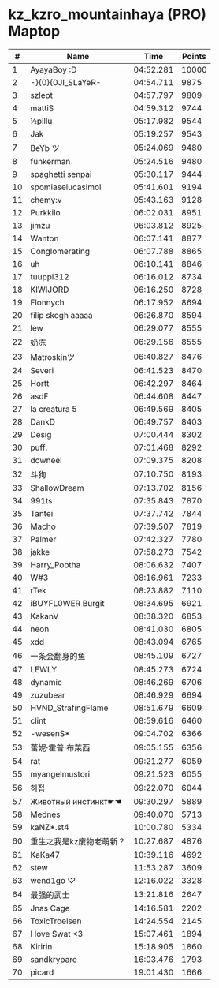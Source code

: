 # kz_kzro_mountainhaya (PRO) Maptop

|  # | Name | Time | Points |
|-------------- | -------------- | -------------- | -------------- | 
| 1 | AyayaBoy :D | 04:52.281 | 10000 | 
| 2 | -}{0}{0JI_SLaYeR- | 04:54.711 | 9875 | 
| 3 | szlept | 04:57.797 | 9809 | 
| 4 | mattiS | 04:59.312 | 9744 | 
| 5 | ½pillu | 05:17.982 | 9544 | 
| 6 | Jak | 05:19.257 | 9543 | 
| 7 | BeYb ツ | 05:24.069 | 9480 | 
| 8 | funkerman | 05:24.516 | 9480 | 
| 9 | spaghetti senpai | 05:30.117 | 9444 | 
| 10 | spomiaselucasimol | 05:41.601 | 9194 | 
| 11 | chemy:v | 05:43.163 | 9128 | 
| 12 | Purkkilo | 06:02.031 | 8951 | 
| 13 | jimzu | 06:03.812 | 8925 | 
| 14 | Wanton | 06:07.141 | 8877 | 
| 15 | Conglomerating | 06:07.788 | 8865 | 
| 16 | uh | 06:10.141 | 8846 | 
| 17 | tuuppi312 | 06:16.012 | 8734 | 
| 18 | KIWIJORD | 06:16.250 | 8728 | 
| 19 | Flonnych | 06:17.952 | 8694 | 
| 20 | filip skogh aaaaa | 06:26.870 | 8594 | 
| 21 | lew | 06:29.077 | 8555 | 
| 22 | 奶冻 | 06:29.156 | 8555 | 
| 23 | Matroskinツ | 06:40.827 | 8476 | 
| 24 | Severi | 06:41.523 | 8470 | 
| 25 | Hortt | 06:42.297 | 8464 | 
| 26 | asdF | 06:44.608 | 8447 | 
| 27 | la creatura 5 | 06:49.569 | 8405 | 
| 28 | DankD | 06:49.757 | 8403 | 
| 29 | Desig | 07:00.444 | 8302 | 
| 30 | puff. | 07:01.468 | 8292 | 
| 31 | downeel | 07:09.375 | 8208 | 
| 32 | 斗狗 | 07:10.750 | 8193 | 
| 33 | ShallowDream | 07:13.702 | 8156 | 
| 34 | 991ts | 07:35.843 | 7870 | 
| 35 | Tantei | 07:37.742 | 7844 | 
| 36 | Macho | 07:39.507 | 7819 | 
| 37 | Palmer | 07:42.327 | 7780 | 
| 38 | jakke | 07:58.273 | 7542 | 
| 39 | Harry_Pootha | 08:06.632 | 7407 | 
| 40 | W#3 | 08:16.961 | 7233 | 
| 41 | rTek | 08:23.882 | 7110 | 
| 42 | iBUYFL0WER Burgit | 08:34.695 | 6921 | 
| 43 | KakanV | 08:38.320 | 6853 | 
| 44 | neon | 08:41.030 | 6805 | 
| 45 | xdd | 08:43.094 | 6765 | 
| 46 | 一条会翻身的鱼 | 08:45.109 | 6727 | 
| 47 | LEWLY | 08:45.273 | 6724 | 
| 48 | dynamic | 08:46.269 | 6706 | 
| 49 | zuzubear | 08:46.929 | 6694 | 
| 50 | HVND_StrafingFlame | 08:51.679 | 6609 | 
| 51 | clint | 08:59.616 | 6460 | 
| 52 | -wesenS* | 09:04.702 | 6366 | 
| 53 | 蕾妮·霍普·布萊西 | 09:05.155 | 6356 | 
| 54 | rat | 09:21.277 | 6059 | 
| 55 | myangelmustori | 09:21.523 | 6055 | 
| 56 | 허접 | 09:22.070 | 6044 | 
| 57 | Животный инстинкт☛☚ | 09:30.297 | 5889 | 
| 58 | Mednes | 09:40.070 | 5713 | 
| 59 | kaNZ*.st4 | 10:00.780 | 5334 | 
| 60 | 重生之我是kz废物老萌新？ | 10:27.687 | 4876 | 
| 61 | KaKa47 | 10:39.116 | 4692 | 
| 62 | stew | 11:53.287 | 3609 | 
| 63 | wend1go ♡ | 12:16.022 | 3328 | 
| 64 | 最强的武士 | 13:21.816 | 2647 | 
| 65 | Jnas Cage | 14:16.581 | 2202 | 
| 66 | ToxicTroelsen | 14:24.554 | 2145 | 
| 67 | I love Swat <3 | 15:07.461 | 1894 | 
| 68 | Kiririn | 15:18.905 | 1860 | 
| 69 | sandkrypare | 16:03.476 | 1793 | 
| 70 | picard | 19:01.430 | 1666 | 


